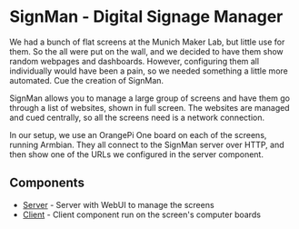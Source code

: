 # SignMan - Digital Signage Manager

We had a bunch of flat screens at the Munich Maker Lab, but little use for them. So the all were put on the wall, and we decided to have them show random webpages and dashboards. However, configuring them all individually would have been a pain, so we needed something a little more automated. Cue the creation of SignMan.

SignMan allows you to manage a large group of screens and have them go through a list of websites, shown in full screen. The websites are managed and cued centrally, so all the screens need is a network connection.

In our setup, we use an OrangePi One board on each of the screens, running Armbian. They all connect to the SignMan server over HTTP, and then show one of the URLs we configured in the server component.

## Components
* [Server](server) - Server with WebUI to manage the screens
* [Client](client) - Client component run on the screen's computer boards
